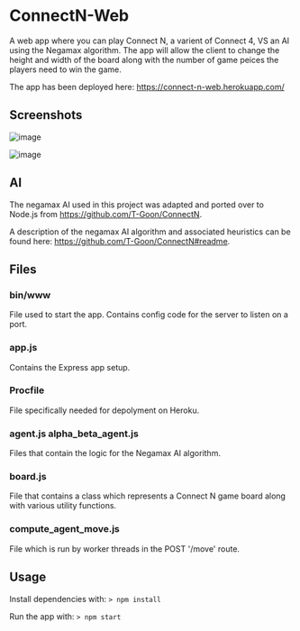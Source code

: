 # ConnectN-Web

A web app where you can play Connect N, a varient of Connect 4, VS an AI using the Negamax algorithm. The app will allow the client to change the height and width of the board along with the number of game peices the players need to win the game.

The app has been deployed here: https://connect-n-web.herokuapp.com/

## Screenshots
![image](https://user-images.githubusercontent.com/32044950/125133018-33fef400-e0d3-11eb-88f4-522bfc73ec81.png)

![image](https://user-images.githubusercontent.com/32044950/125133117-598bfd80-e0d3-11eb-8bad-cae094539216.png)

## AI

The negamax AI used in this project was adapted and ported over to Node.js from https://github.com/T-Goon/ConnectN.

A description of the negamax AI algorithm and associated heuristics can be found here: https://github.com/T-Goon/ConnectN#readme.

## Files

### bin/www

File used to start the app. Contains config code for the server to listen on a port.

### app.js

Contains the Express app setup.

### Procfile

File specifically needed for depolyment on Heroku.

### agent.js alpha_beta_agent.js

Files that contain the logic for the Negamax AI algorithm.

### board.js

File that contains a class which represents a Connect N game board along with various utility functions.

### compute_agent_move.js

File which is run by worker threads in the POST '/move' route.

## Usage

Install dependencies with: `> npm install`

Run the app with: `> npm start`
